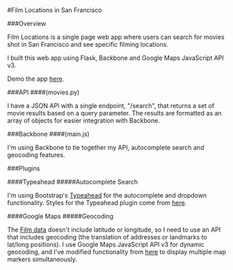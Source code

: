 #Film Locations in San Francisco

###Overview

Film Locations is a single page web app where users can search for movies shot in San Francisco and see specific filming locations.

I built this web app using Flask, Backbone and Google Maps JavaScript API v3.

Demo the app [here](http://limitless-lake-7183.herokuapp.com/#).

###API
####(movies.py)

I have a JSON API with a single endpoint, "/search", that returns a set of movie results based on a query parameter. The results are formatted as an array of objects for easier integration with Backbone.

###Backbone
####(main.js)

I'm using Backbone to tie together my API, autocomplete search and geocoding features.

###Plugins

####Typeahead
#####Autocomplete Search

I'm using Bootstrap's [Typeahead](https://github.com/twitter/typeahead.js/) for the autocomplete and dropdown functionality. Styles for the Typeahead plugin come from [here](https://github.com/hyspace/typeahead.js-bootstrap3.less/).

####Google Maps
#####Geocoding

The [Film data](https://data.sfgov.org/Arts-Culture-and-Recreation-/Film-Locations-in-San-Francisco/yitu-d5am) doesn't include latitude or longitude, so I need to use an API that includes geocoding (the translation of addresses or landmarks to lat/long positions). I use Google Maps JavaScript API v3 for dynamic geocoding, and I've modified functionality from [here](http://stackoverflow.com/questions/19640055/multiple-markers-google-map-api-v3-from-array-of-addresses-and-avoid-over-query) to display multiple map markers simultaneously.

